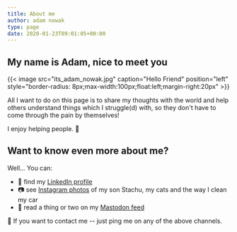 ```yaml
---
title: About me
author: adam nowak
type: page
date: 2020-01-23T09:01:05+00:00
---
```


## My name is Adam, nice to meet you

{{< image src="its_adam_nowak.jpg" caption="Hello Friend" position="left" style="border-radius: 8px;max-width:100px;float:left;margin-right:20px" >}}

All I want to do on this page is to share my thoughts with the world and help others understand things which I struggle(d) with, so they don't have to come through the pain by themselves!

I enjoy helping people. 🙌

## Want to know even more about me?

Well… You can:

- 💪 find my [LinkedIn profile][1]
- 📷 see [Instagram photos][2] of my son Stachu, my cats and the way I clean my car
- 💬 read a thing or two on my [Mastodon feed][3]

👋 If you want to contact me -- just ping me on any of the above channels.

[1]: https://www.linkedin.com/in/lubieniebieski/
[2]: https://instagram.com/lubieniebieski
[3]: https://mastodon.lubieniebieski.pl
